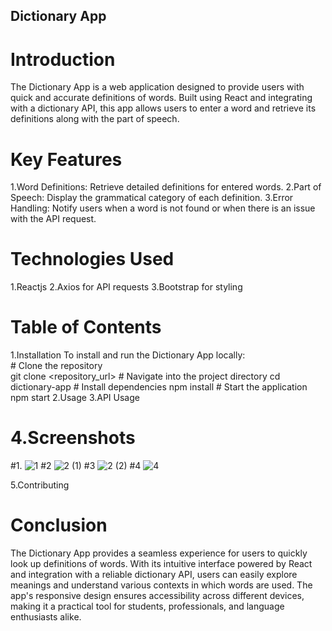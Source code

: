 ## Dictionary App
# Introduction
The Dictionary App is a web application designed to provide users with quick and accurate definitions of words. Built using React and integrating with a dictionary API, this app allows users to enter a word and retrieve its definitions along with the part of speech.

# Key Features
 1.Word Definitions: Retrieve detailed definitions for entered words.
 2.Part of Speech: Display the grammatical category of each definition.
 3.Error Handling: Notify users when a word is not found or when there is an issue with the API request.
# Technologies Used
1.Reactjs
2.Axios for API requests
3.Bootstrap for styling
# Table of Contents <br>
1.Installation
To install and run the Dictionary App locally: <br>
    # Clone the repository <br>
      git clone <repository_url>
    # Navigate into the project directory
     cd dictionary-app
    # Install dependencies
      npm install
    # Start the application
      npm start
2.Usage
3.API Usage
# 4.Screenshots
#1.
![1](https://github.com/abhishek-singh632/Dictionary-App-Assignment/assets/118076036/b9d64ba8-249a-4033-be36-073cd09d54df)
#2
![2 (1)](https://github.com/abhishek-singh632/Dictionary-App-Assignment/assets/118076036/6ba3e82e-1616-484d-87ed-017c25f6228a)
#3
![2 (2)](https://github.com/abhishek-singh632/Dictionary-App-Assignment/assets/118076036/c218c906-c614-4f34-b843-40f3732a500b)
#4
![4](https://github.com/abhishek-singh632/Dictionary-App-Assignment/assets/118076036/b02bdc44-38ef-41d9-83e0-7369e63a6aba)

5.Contributing
# Conclusion
The Dictionary App provides a seamless experience for users to quickly look up definitions of words. With its intuitive interface powered by React and integration with a reliable dictionary API, users can easily explore meanings and understand various contexts in which words are used. The app's responsive design ensures accessibility across different devices, making it a practical tool for students, professionals, and language enthusiasts alike.
